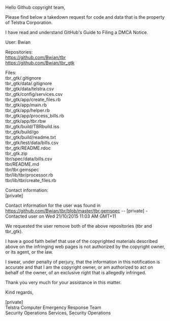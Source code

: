 Hello Github copyright team,

Please find below a takedown request for code and data that is the property of Telstra Corporation.

I have read and understand GitHub's Guide to Filing a DMCA Notice.

User:
Bwian

Repositories:  
https://github.com/Bwian/tbr  
https://github.com/Bwian/tbr_gtk  

Files:  
tbr_gtk/.gitignore  
tbr_gtk/data/.gitignore  
tbr_gtk/data/telstra.csv  
tbr_gtk/config/services.csv  
tbr_gtk/app/create_files.rb  
tbr_gtk/app/main.rb  
tbr_gtk/app/helper.rb  
tbr_gtk/app/process_bills.rb  
tbr_gtk/app/tbr.rbw  
tbr_gtk/build/TBRbuild.iss  
tbr_gtk/build/go  
tbr_gtk/build/readme.txt  
tbr_gtk/test/data/bills.csv  
tbr_gtk/README.rdoc  
tbr_gtk.zip  
tbr/spec/data/bills.csv  
tbr/README.md  
tbr/tbr.gemspec  
tbr/lib/tbr/processor.rb  
tbr/lib/tbr/create_files.rb  

Contact information:  
[private]

Contact information for the user was found in https://github.com/Bwian/tbr/blob/master/tbr.gemspec -- [private] - Contacted user on Wed 21/10/2015 11:03 AM GMT+11

We requested the user remove both of the above repositories (tbr and tbr_gtk).

I have a good faith belief that use of the copyrighted materials described above on the infringing web pages is not authorized by the copyright owner, or its agent, or the law.

I swear, under penalty of perjury, that the information in this notification is accurate and that I am the copyright owner, or am authorized to act on behalf of the owner, of an exclusive right that is allegedly infringed.

Thank you very much for your assistance in this matter.

Kind regards,  

[private]  
Telstra Computer Emergency Response Team  
Security Operations Services, Security Operations

